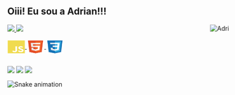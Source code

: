 ## Oiii! Eu sou a Adrian!!!
 <div>
 <a href="https://github.com/SoAdriso">
   <img align="right" alt="Adri" src="https://media.discordapp.net/attachments/872644507152302084/885661846202363954/picasion.com_4eba07d8a2bf17b8c29950bc9856d455.gif">
 <img height="160em" src="https://github-readme-stats.vercel.app/api?username=SoAdriso&show_icons=false&theme=dracula&include_all_commits=true&count_private=true"/>
  <img height="160em" src="https://github-readme-stats.vercel.app/api/top-langs/?username=SoAdriso&layout=compact&langs_count=7&theme=dracula"/>
</div>
<div style="display: inline_block"><br>
  <img align="center" alt="Adri-Js" height="30" width="40" src="https://raw.githubusercontent.com/devicons/devicon/master/icons/javascript/javascript-plain.svg">
  <img align="center" alt="Adri-HTML" height="30" width="40" src="https://raw.githubusercontent.com/devicons/devicon/master/icons/html5/html5-original.svg">
  <img align="center" alt="Adri-CSS" height="30" width="40" src="https://raw.githubusercontent.com/devicons/devicon/master/icons/css3/css3-original.svg">
  
</div>
  
  ##
 
<div> 
  <a href="https://https://www.instagram.com/soadriso/" target="_blank"><img src="https://img.shields.io/badge/-Instagram-%23E4405F?style=for-the-badge&logo=instagram&logoColor=white" target="_blank"></a>
  <a href = "mailto:adriancarolina.silva@gmail.com"><img src="https://img.shields.io/badge/-Gmail-%23333?style=for-the-badge&logo=gmail&logoColor=white" target="_blank"></a>
  <a href="https://www.linkedin.com/in/adrian-carolina-da-silva-5496b6139/" target="_blank"><img src="https://img.shields.io/badge/-LinkedIn-%230077B5?style=for-the-badge&logo=linkedin&logoColor=white" target="_blank"></a> 
 
   ![Snake animation](https://github.com/SoAdriso/Soadriso/blob/output/github-contribution-grid-snake.svg)
 
</div>
